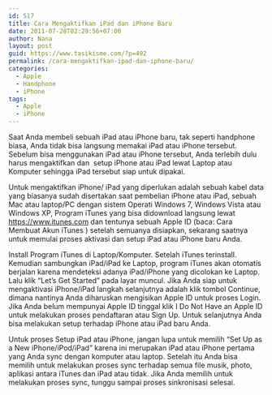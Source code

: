 ```yaml
---
id: 517
title: Cara Mengaktifkan iPad dan iPhone Baru
date: 2011-07-28T02:29:56+07:00
author: Nana
layout: post
guid: https://www.tasikisme.com/?p=492
permalink: /cara-mengaktifkan-ipad-dan-iphone-baru/
categories:
  - Apple
  - Handphone
  - iPhone
tags:
  - Apple
  - iPhone
---
```

Saat Anda membeli sebuah iPad atau iPhone baru, tak seperti handphone biasa, Anda tidak bisa langsung memakai iPad atau iPhone tersebut. Sebelum bisa menggunakan iPad atau iPhone tersebut, Anda terlebih dulu harus mengaktifkan dan  setup iPhone atau iPad lewat Laptop atau Komputer sehingga iPad tersebut siap untuk dipakai.

Untuk mengaktifkan iPhone/ iPad yang diperlukan adalah sebuah kabel data yang biasanya sudah disertakan saat pembelian iPhone atau iPad, sebuah Mac atau laptop/PC dengan sistem Operati Windows 7, Windows Vista atau Windows XP, Program iTunes yang bisa didownload langsung lewat https://www.itunes.com dan tentunya sebuah Apple ID (baca: Cara Membuat Akun iTunes ) setelah semuanya disiapkan, sekarang saatnya untuk memulai proses aktivasi dan setup iPad atau iPhone baru Anda.

Install Program iTunes di Laptop/Komputer. Setelah iTunes terinstall. Kemudian sambungkan iPad/iPad ke Laptop, program iTunes akan otomatis berjalan karena mendeteksi adanya iPad/iPhone yang dicolokan ke Laptop. Lalu klik “Let’s Get Started” pada layar muncul. Jika Anda siap untuk mengaktivasi iPhone/iPad langkah selanjutnya adalah klik tombol Continue, dimana nantinya Anda diharuskan mengisikan Apple ID untuk proses Login. Jika Anda belum mempunyai Apple ID tinggal klik I Do Not Have an Apple ID untuk melakukan proses pendaftaran atau Sign Up. Untuk selanjutnya Anda bisa melakukan setup terhadap iPhone atau iPad baru Anda.

Untuk proses Setup iPad atau iPhone, jangan lupa untuk memilih “Set Up as a New iPhone/iPod/iPad” karena ini merupakan iPad atau iPhone pertama yang Anda sync dengan komputer atau laptop. Setelah itu Anda bisa memilih untuk melakukan proses sync terhadap semua file musik, photo, aplikasi antara iTunes dan iPad atau tidak. Jika Anda memilih untuk melakukan proses sync, tunggu sampai proses sinkronisasi selesai.